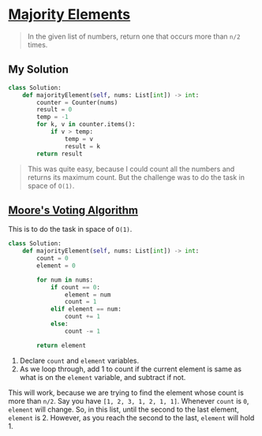 # [Majority Elements](https://leetcode.com/problems/majority-element/description/?envType=daily-question&envId=2024-02-12)

> In the given list of numbers, return one that occurs more than `n/2` times.


## My Solution

```python
class Solution:
    def majorityElement(self, nums: List[int]) -> int:
        counter = Counter(nums)
        result = 0
        temp = -1
        for k, v in counter.items():
            if v > temp:
                temp = v
                result = k
        return result
```

> This was quite easy, because I could count all the numbers and returns its maximum count. But the challenge was to do the task in space of `O(1)`.

## [Moore's Voting Algorithm](https://leetcode.com/problems/majority-element/solutions/4713694/beats-100-users-c-java-python-javascript-2-approaches-explained/?envType=daily-question&envId=2024-02-12)

This is to do the task in space of `O(1)`.

```python
class Solution:
    def majorityElement(self, nums: List[int]) -> int:
        count = 0
        element = 0

        for num in nums:
            if count == 0:
                element = num
                count = 1
            elif element == num:
                count += 1
            else:
                count -= 1

        return element
```

1. Declare `count` and `element` variables.
2. As we loop through, add 1 to count if the current element is same as what is on the `element` variable, and subtract if not.

This will work, because we are trying to find the element whose count is more than `n/2`. Say you have `[1, 2, 3, 1, 2, 1, 1]`. Whenever `count` is `0`, `element` will change. So, in this list, until the second to the last element, `element` is 2. However, as you reach the second to the last, `element` will hold 1.
